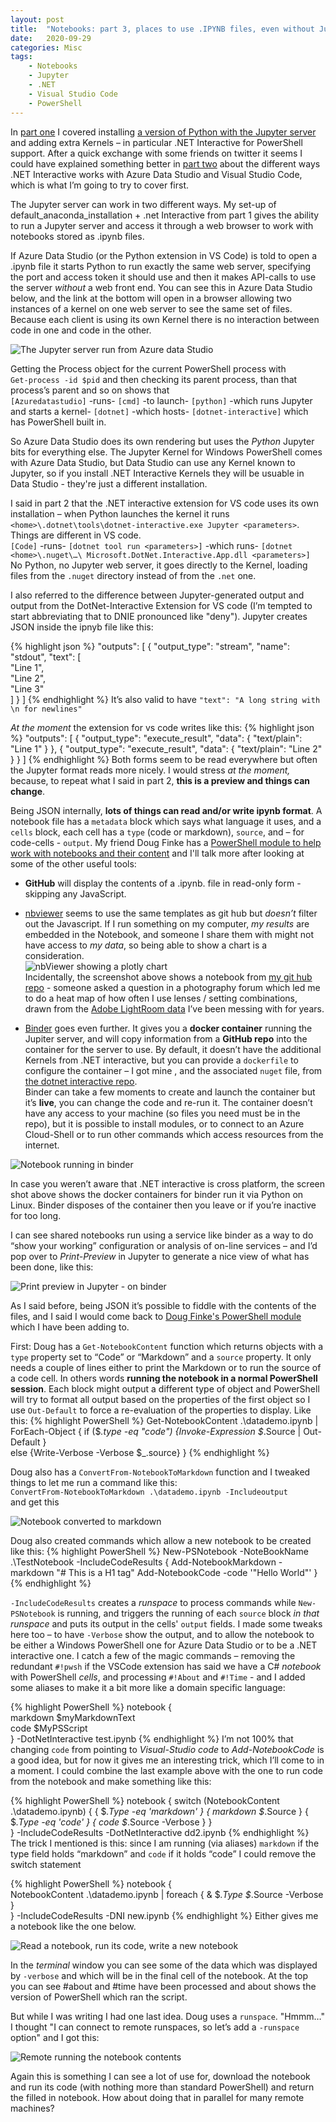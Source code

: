 ```yaml
---
layout: post
title:  "Notebooks: part 3, places to use .IPYNB files, even without Jupyter"
date:   2020-09-29
categories: Misc
tags: 
    - Notebooks
    - Jupyter
    - .NET
    - Visual Studio Code
    - PowerShell
---
```


In [part one](/misc/2020/09/21/Notebooks.html) I covered installing [a version of Python with the Jupyter server](https://www.anaconda.com/products/individual) and
adding extra Kernels – in particular .NET Interactive for PowerShell support.
After a quick exchange with some friends on twitter it seems I could have
explained something better in [part two](/misc/2020/09/23/Notebooks2.html) about the different ways .NET Interactive
works with Azure Data Studio and Visual Studio Code, which is what I’m going to
try to cover first.

The Jupyter server can work in two different ways. My set-up of default_anaconda_installation + .net Interactive from part 1 gives the ability to run a 
Jupyter server and access it through a web browser to work with notebooks stored as .ipynb files.

If Azure Data Studio (or the Python extension in VS Code) is told to open a
.ipynb file it starts Python to run exactly the same web server, specifying the
port and access token it should use and then it makes API-calls to use the server *without* a web
front end. You can see this in Azure Data Studio below, and the link at the
bottom will open in a browser allowing two instances of a kernel on one web server to see the same
set of files. Because each client is using its own Kernel there is no interaction
between code in one and code in the other.

![The Jupyter server run from Azure data Studio](/assets/9ae8b7ca2c5fb73ff1dc118f00091dbb.png)

Getting the Process object for the current PowerShell process with     
`Get-process -id $pid` and then checking its parent process, than that process’s parent and so on shows that    
`[Azuredatastudio]` -runs- `[cmd]` -to launch- `[python]` -which runs Jupyter and starts a
kernel- `[dotnet]` -which hosts- `[dotnet-interactive]` which has PowerShell built in. 

So Azure Data Studio does its own rendering but uses the *Python* Jupyter bits for everything else. The Jupyter Kernel for Windows PowerShell comes with Azure Data Studio,
but Data Studio can use any Kernel known to Jupyter, so if you install .NET Interactive Kernels they will be usuable in Data Studio - they're just a different installation.

I said in part 2 that the .NET interactive extension for VS code uses its own
installation – when Python launches the kernel it runs      
`<home>\.dotnet\tools\dotnet-interactive.exe Jupyter <parameters>`.    
Things are different in VS code.  
`[Code]` -runs- `[dotnet tool run <parameters>]` -which runs- `[dotnet <home>\.nuget\…\
Microsoft.DotNet.Interactive.App.dll <parameters>]`    
No Python, no Jupyter web server, it goes directly to the Kernel, loading files
from the `.nuget` directory instead of from the `.net` one.

I also referred to the difference between Jupyter-generated output and output
from the DotNet-Interactive Extension for VS code (I’m tempted to start
abbreviating that to DNIE pronounced like "deny"). Jupyter creates JSON inside the
ipnyb file like this:

{% highlight json %}
"outputs": [
    {
        "output_type": "stream",
        "name": "stdout",
        "text": [  
            "Line 1",  
            "Line 2",  
            "Line 3"  
        ]
    }
]
{% endhighlight %}
It’s also valid to have `"text": "A long string with \n for newlines"`

*At the moment* the extension for vs code writes like this:
{% highlight json %}
"outputs": [
    {
        "output_type": "execute_result",
        "data": { "text/plain": "Line 1" }
    },
    { 
        "output_type": "execute_result",
        "data": { "text/plain": "Line 2" }
    }
]
{% endhighlight %}
Both forms seem to be read everywhere but often the Jupyter format reads more nicely. I would
stress *at the moment,* because, to repeat what I said in part 2, **this is a
preview and things can change**.

Being JSON internally, **lots of things can read and/or write ipynb format**. A
notebook file has a `metadata` block which says what language it uses, and a
`cells` block, each cell has a `type` (code or markdown), `source`, and – for code-cells - `output`. 
My friend Doug Finke has a [PowerShell module to help work with notebooks and their content](https://www.powershellgallery.com/packages/PowerShellNotebook) and I'll talk more after looking at some of the other useful tools:

-   **GitHub** will display the contents of a .ipynb. file in read-only form
    -skipping any JavaScript.

-   [nbviewer](https://nbviewer.jupyter.org/) seems to use the same templates as git hub
    but *doesn’t* filter out the Javascript. If I run something on my computer,
    *my results* are embedded in the Notebook, and someone I share them with might
    not have access to *my data*, so being able to show a chart is a consideration.   
    ![nbViewer showing a plotly chart](/assets/196d36a961e5db8aa9edef6eed602e9c.png)    
    Incidentally, the screenshot above shows a notebook from [my git hub repo](https://github.com/jhoneill/Notebooks) - someone asked a question in a photography
forum which led me to do a heat map of how often I use lenses / setting combinations, drawn from the
[Adobe LightRoom data](https://jhoneill.github.io/powershell/photography/2012/08/09/Lightroom-data.html)
I’ve been messing with for years.

-   [Binder](https://mybinder.org/) goes even further. It gives you a **docker container** running the
    Jupiter server, and will copy information from a **GitHub repo** into the container for the server to use. 
    By default, it doesn’t have the additional Kernels from .NET
    interactive, but you can provide a `dockerfile` to configure the container – I
    got mine , and the associated `nuget` file, from [the dotnet interactive repo](https://github.com/dotnet/interactive/tree/main/samples/my%20binder).    
    Binder can take a few moments to create and launch the container but it’s **live**, you
can change the code and re-run it. The container doesn’t have any access to your
machine (so files you need must be in the repo), but it is possible to install
modules, or to connect to an Azure Cloud-Shell or to run other commands which access
resources from the internet.

![Notebook running in binder](/assets/e99741203120606b800b85b7617c2035.png)

In case you weren’t aware that .NET interactive is cross platform, the screen
shot above shows the docker containers for binder run it via Python on Linux.
Binder disposes of the container then you leave or if you’re inactive for too
long.

I can see shared notebooks run using a service like binder as a way to do
“show your working” configuration or analysis of on-line services – and I’d pop
over to *Print-Preview* in Jupyter to generate a nice view of what has been done, like this:

![Print preview in Jupyter - on binder](/assets/3bcf7c7a500d56061f08aa5e1bc5c236.png)

As I said before, being JSON it’s possible to fiddle with the contents of the files, and I said I would come back to 
[Doug Finke's PowerShell module](https://www.powershellgallery.com/packages/PowerShellNotebook) which I have been adding to.

First: Doug has a `Get-NotebookContent` function which returns objects with a `type` property set to “Code” or
“Markdown” and a `source` property. It only needs a couple of lines either to
print the Markdown or to run the source of a code cell. In others words **running the notebook in a normal PowerShell session**. Each block might
output a different type of object and PowerShell will try to format all output based on the properties of the first object so I use `Out-Default` to force a re-evaluation of the properties to display. Like this: 
{% highlight PowerShell %}
Get-NotebookContent .\datademo.ipynb | ForEach-Object {
    if ($_.type -eq "code") {Invoke-Expression $_.Source | Out-Default }  
    else                    {Write-Verbose -Verbose $_.source}
}
{% endhighlight %}

Doug also has a `ConvertFrom-NotebookToMarkdown` function and I tweaked things to let me run a command like this:     
`ConvertFrom-NotebookToMarkdown .\datademo.ipynb -Includeoutput`    
and get this

![Notebook converted to markdown](/assets/492b72509211cdac5f06eba977e2bab1.png)

Doug also created commands which allow a new notebook to be created like this:
{% highlight PowerShell %}
New-PSNotebook -NoteBookName .\TestNotebook -IncludeCodeResults {
    Add-NotebookMarkdown -markdown "# This is a H1 tag"
    Add-NotebookCode     -code     '"Hello World"'
}
{% endhighlight %} 

`-IncludeCodeResults` creates a *runspace* to process commands while `New-PSNotebook` is running, and triggers the running of each `source` block *in that runspace*
and puts its output in the cells' `output` fields. I made some tweaks here too – to have `-Verbose` show the output, and to allow the notebook to be either a
Windows PowerShell one for Azure Data Studio or to be a .NET interactive one. I catch a few of the magic commands – removing the redundant `#!pwsh` 
if the VSCode extension has said we have a C# *notebook* with PowerShell *cells*, and processing `#!About` and `#!Time` - and I added some aliases 
to make it a bit more like a domain specific language:

{% highlight PowerShell %}
notebook {  
    markdown $myMarkdownText  
    code     $MyPSScript  
} -DotNetInteractive test.ipynb
{% endhighlight %}
I’m not 100% that changing `code` from pointing to *Visual-Studio code* to
*Add-NotebookCode* is a good idea, but for now it gives me an interesting trick, 
which I’ll come to in a moment. I could combine the last example above with the
one to run code from the notebook and make something like this:

{% highlight PowerShell %}
notebook {
    switch (NotebookContent .\datademo.ipynb) {
        { $_.Type -eq 'markdown' } { markdown $_.Source }
        { $_.Type -eq 'code'     } { code     $_.Source -Verbose }
    }   
} -IncludeCodeResults -DotNetInteractive dd2.ipynb
{% endhighlight %}
The trick I mentioned is this: since I am running (via aliases) `markdown` if the
type field holds “markdown” and `code` if it holds “code” I could remove the
switch statement

{% highlight PowerShell %}
notebook {  
    NotebookContent .\datademo.ipynb | foreach {
        & $_.Type $_.Source -Verbose 
    }  
} -IncludeCodeResults -DNI new.ipynb
{% endhighlight %}
Either gives me a notebook like the one below.

![Read a notebook, run its code, write a new notebook](/assets/ed722a2faef14d8aa001e8c92d0061b1.png)

In the *terminal* window you can see some of the data which was displayed by
`-verbose` and which will be in the final cell of the notebook. At the top you can
see \#about and \#time have been processed and about shows the version of
PowerShell which ran the script.

But while I was writing I had one last idea. Doug uses a `runspace`. "Hmmm…" I thought "I can
connect to remote runspaces, so let’s add a `-runspace` option" and I got this:

![Remote running the notebook contents](/assets/9ffb748a0cdbc55cf351d2cdec2e9ba5.png)

Again this is something I can see a lot of use for, download the notebook and run its code (with nothing more than standard PowerShell) and return the filled in notebook. How about doing that in parallel for many remote machines?
